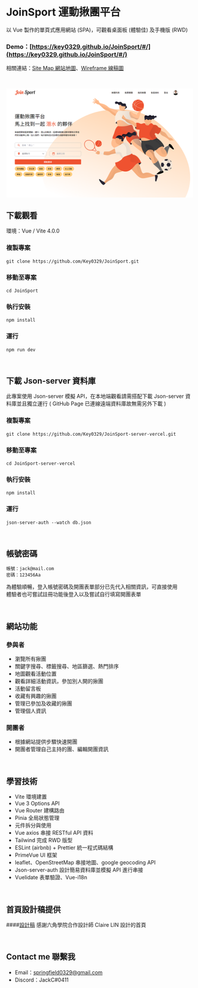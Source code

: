 # JoinSport 運動揪團平台

以 Vue 製作的單頁式應用網站 (SPA)，可觀看桌面板 (體驗佳) 及手機版 (RWD)  

### Demo：[https://key0329.github.io/JoinSport/#/](https://key0329.github.io/JoinSport/#/)

相關連結：[Site Map 網站地圖](https://whimsical.com/site-map-join-sport-PAW5csqMBe9ZWiqns38Wxx)、[Wireframe 線稿圖](https://www.figma.com/file/Hs6V5EqxHEHnbaFMQPy6v1/Join-Sport?node-id=0%3A1&t=mXbVVTZDYyZPeE3X-0)

</br>

![Alt text](src/assets/images/banner/HomePage.png)


## 下載觀看

環境：Vue / Vite 4.0.0

### 複製專案
```
git clone https://github.com/Key0329/JoinSport.git
```

### 移動至專案
```
cd JoinSport
```

### 執行安裝
```
npm install
```

### 運行
```
npm run dev
```

</br>


## 下載 Json-server 資料庫
此專案使用 Json-server 模擬 API，在本地端觀看請需搭配下載 Json-server 資料庫並且獨立運行 ( GitHub Page 已連線遠端資料庫故無需另外下載 )

### 複製專案
```
git clone https://github.com/Key0329/JoinSport-server-vercel.git
```

### 移動至專案
```
cd JoinSport-server-vercel
```

### 執行安裝
```
npm install
```

### 運行
```
json-server-auth --watch db.json
```

</br>

## 帳號密碼

```
帳號：jack@mail.com
密碼：123456Aa
```

為體驗順暢，登入帳號密碼及開團表單部分已先代入相關資訊，可直接使用</br>
體驗者也可嘗試註冊功能後登入以及嘗試自行填寫開團表單

</br>

## 網站功能
### 參與者
- 瀏覽所有揪團
- 關鍵字搜尋、標籤搜尋、地區篩選、熱門排序
- 地圖觀看活動位置
- 觀看詳細活動資訊，參加別人開的揪團
- 活動留言板
- 收藏有興趣的揪團
- 管理已參加及收藏的揪團
- 管理個人資訊
 
### 開團者
- 根據網站提供步驟快速開團
- 開團者管理自己主持的團、編輯開團資訊

</br>

## 學習技術
- Vite 環境建置
- Vue 3 Options API
- Vue Router 建構路由
- Pinia 全局狀態管理
- 元件拆分與使用
- Vue axios 串接 RESTful API 資料
- Tailwind 完成 RWD 版型
- ESLint (airbnb) + Prettier 統一程式碼結構
- PrimeVue UI 框架
- leaflet、OpenStreetMap 串接地圖、google geocoding API
- Json-server-auth 設計簡易資料庫並模擬 API 進行串接
- Vuelidate 表單驗證、Vue-i18n

</br>

## 首頁設計稿提供
####[設計稿](https://www.figma.com/file/eL7NwmFJE0f6DhYnR6rPKD/Join-Sport-%E6%8F%AA%E9%81%8B%E5%8B%95?node-id=7%3A550&t=Rb3uMpzlsKzFX3I0-0)
感謝六角學院合作設計師 Claire LIN 設計的首頁

</br>

## Contact me 聯繫我
- Email：[springfield0329@gmail.com](springfield0329@gmail.com)
- Discord：JackC#0411

